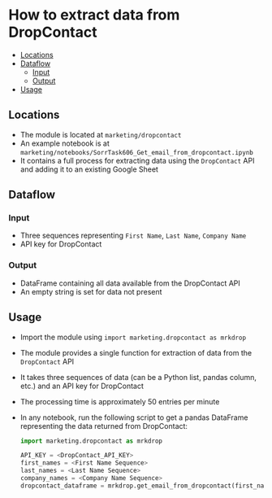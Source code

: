 # How to extract data from DropContact

<!-- toc -->

- [Locations](#locations)
- [Dataflow](#dataflow)
  * [Input](#input)
  * [Output](#output)
- [Usage](#usage)

<!-- tocstop -->

## Locations

- The module is located at `marketing/dropcontact`
- An example notebook is at `marketing/notebooks/SorrTask606_Get_email_from_dropcontact.ipynb`
- It contains a full process for extracting data using the `DropContact` API and adding it to an existing Google Sheet

## Dataflow

### Input

- Three sequences representing `First Name`, `Last Name`, `Company Name`
- API key for DropContact

### Output

- DataFrame containing all data available from the DropContact API
- An empty string is set for data not present

## Usage

- Import the module using `import marketing.dropcontact as mrkdrop`
- The module provides a single function for extraction of data from the `DropContact` API
- It takes three sequences of data (can be a Python list, pandas column, etc.) and an API key for DropContact
- The processing time is approximately 50 entries per minute
- In any notebook, run the following script to get a pandas DataFrame representing the data returned from DropContact:

  ```python
  import marketing.dropcontact as mrkdrop

  API_KEY = <DropContact_API_KEY>
  first_names = <First Name Sequence>
  last_names = <Last Name Sequence>
  company_names = <Company Name Sequence>
  dropcontact_dataframe = mrkdrop.get_email_from_dropcontact(first_names, last_names, company_names, API_KEY)

  ```